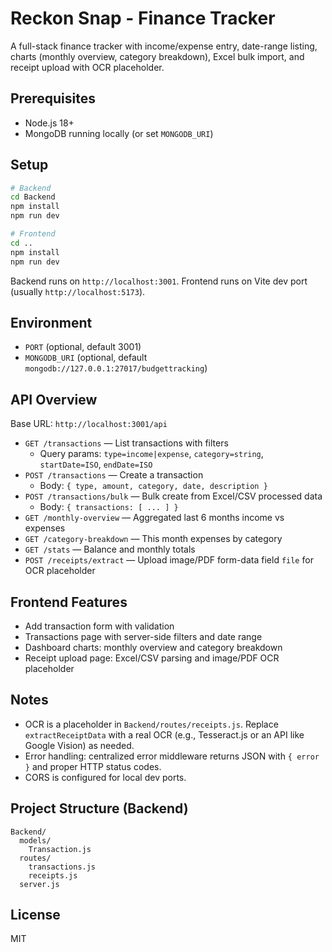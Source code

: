 # Reckon Snap - Finance Tracker

A full-stack finance tracker with income/expense entry, date-range listing, charts (monthly overview, category breakdown), Excel bulk import, and receipt upload with OCR placeholder.

## Prerequisites
- Node.js 18+
- MongoDB running locally (or set `MONGODB_URI`)

## Setup

```bash
# Backend
cd Backend
npm install
npm run dev

# Frontend
cd ..
npm install
npm run dev
```

Backend runs on `http://localhost:3001`. Frontend runs on Vite dev port (usually `http://localhost:5173`).

## Environment
- `PORT` (optional, default 3001)
- `MONGODB_URI` (optional, default `mongodb://127.0.0.1:27017/budgettracking`)

## API Overview
Base URL: `http://localhost:3001/api`

- `GET /transactions` — List transactions with filters
  - Query params: `type=income|expense`, `category=string`, `startDate=ISO`, `endDate=ISO`
- `POST /transactions` — Create a transaction
  - Body: `{ type, amount, category, date, description }`
- `POST /transactions/bulk` — Bulk create from Excel/CSV processed data
  - Body: `{ transactions: [ ... ] }`
- `GET /monthly-overview` — Aggregated last 6 months income vs expenses
- `GET /category-breakdown` — This month expenses by category
- `GET /stats` — Balance and monthly totals
- `POST /receipts/extract` — Upload image/PDF form-data field `file` for OCR placeholder

## Frontend Features
- Add transaction form with validation
- Transactions page with server-side filters and date range
- Dashboard charts: monthly overview and category breakdown
- Receipt upload page: Excel/CSV parsing and image/PDF OCR placeholder

## Notes
- OCR is a placeholder in `Backend/routes/receipts.js`. Replace `extractReceiptData` with a real OCR (e.g., Tesseract.js or an API like Google Vision) as needed.
- Error handling: centralized error middleware returns JSON with `{ error }` and proper HTTP status codes.
- CORS is configured for local dev ports.

## Project Structure (Backend)
```
Backend/
  models/
    Transaction.js
  routes/
    transactions.js
    receipts.js
  server.js
```

## License
MIT
